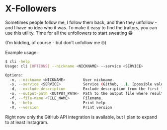 # X-Followers

Sometimes people follow me, I follow them back, 
and then they unfollow - and I have no idea who it was. 
To make it easy to find the traitors, you can use this 
utility. Time for all the unfollowers to 
start sweating 😁 

(I’m kidding, of course - but don’t unfollow me 🙄)

Example usage:

```bash
$ cli -help                 
Usage: cli [OPTIONS] --nickname <NICKNAME> --service <SERVICE>

Options:
  -n, --nickname <NICKNAME>        User nickname.
  -s, --service <SERVICE>          Service (Github, ..). [possible values: github]
  -d, --exclude-description        Exclude description from the first line.
  -o, --output-path <OUTPUT_PATH>  Path to the output file where results will be saved.
  -f, --file-name <FILE_NAME>      Filename.
  -h, --help                       Print help
  -V, --version                    Print version
```

Right now only the GitHub API integration is available, 
but I plan to expand to at least Instagram.